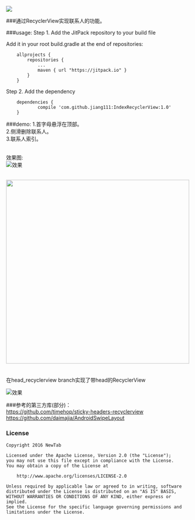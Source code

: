 [![](https://jitpack.io/v/jiang111/IndexRecyclerView.svg)](https://jitpack.io/#jiang111/IndexRecyclerView)

###通过RecyclerView实现联系人的功能。

###usage:
Step 1. Add the JitPack repository to your build file

Add it in your root build.gradle at the end of repositories:
```
	allprojects {
		repositories {
			...
			maven { url "https://jitpack.io" }
		}
	}
```

Step 2. Add the dependency
```
	dependencies {
	        compile 'com.github.jiang111:IndexRecyclerView:1.0'
	}
```

###demo:
1.首字母悬浮在顶部。<br />
2.侧滑删除联系人。<br />
3.联系人索引。<br />
<br />


效果图: <br />![效果](https://raw.githubusercontent.com/jiang111/IndexRecyclerView/master/art/art.gif)

<br />
<img src="https://raw.githubusercontent.com/jiang111/IndexRecyclerView/master/art/z.png" width="500" />

 <br />
  <br />
  <br />
 在head_recyclerview branch实现了带head的RecyclerView <br />
 
![效果](https://raw.githubusercontent.com/jiang111/IndexRecyclerView/master/art/head.gif)

###参考的第三方库(部分)：<br />
https://github.com/timehop/sticky-headers-recyclerview <br />
https://github.com/daimajia/AndroidSwipeLayout  

### License

    Copyright 2016 NewTab

    Licensed under the Apache License, Version 2.0 (the "License");
    you may not use this file except in compliance with the License.
    You may obtain a copy of the License at

        http://www.apache.org/licenses/LICENSE-2.0

    Unless required by applicable law or agreed to in writing, software
    distributed under the License is distributed on an "AS IS" BASIS,
    WITHOUT WARRANTIES OR CONDITIONS OF ANY KIND, either express or implied.
    See the License for the specific language governing permissions and
    limitations under the License.
